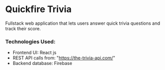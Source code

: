# Quickfire Trivia

Fullstack web application that lets users answer quick trivia questions and track their score.

### Technologies Used:
- Frontend UI: React js
- REST API calls from: "https://the-trivia-api.com/"
- Backend database: Firebase

